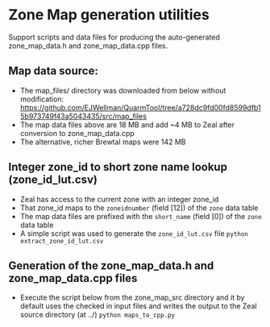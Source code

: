 # Zone Map generation utilities

Support scripts and data files for producing the auto-generated zone_map_data.h and zone_map_data.cpp files.

## Map data source:
* The map_files/ directory was downloaded from below without modification:
  https://github.com/EJWellman/QuarmTool/tree/a728dc9fd00fd8599dfb15b973749f43a5043435/src/map_files
* The map data files above are 18 MB and add ~4 MB to Zeal after conversion to zone_map_data.cpp
* The alternative, richer Brewtal maps were 142 MB

## Integer zone_id to short zone name lookup (zone_id_lut.csv)
* Zeal has access to the current zone with an integer zone_id
* That zone_id maps to the `zoneidnumber` (field [12]) of the `zone` data table
* The map data files are prefixed with the `short_name` (field [0]) of the `zone` data table
* A simple script was used to generate the `zone_id_lut.csv` file
  `python extract_zone_id_lut.csv`

## Generation of the zone_map_data.h and zone_map_data.cpp files
* Execute the script below from the zone_map_src directory and it by default uses the checked in
  input files and writes the output to the Zeal source directory (at ../)
  `python maps_to_cpp.py`
